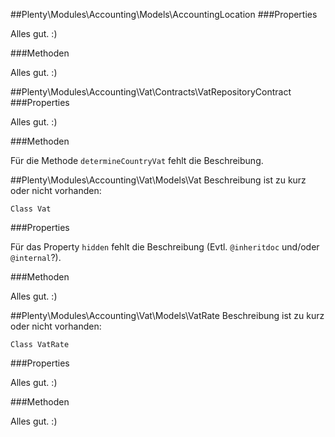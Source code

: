 ##Plenty\Modules\Accounting\Models\AccountingLocation
###Properties

Alles gut. :)

###Methoden

Alles gut. :)

##Plenty\Modules\Accounting\Vat\Contracts\VatRepositoryContract
###Properties

Alles gut. :)

###Methoden

Für die Methode `determineCountryVat` fehlt die Beschreibung.

##Plenty\Modules\Accounting\Vat\Models\Vat
Beschreibung ist zu kurz oder nicht vorhanden:

    Class Vat

###Properties

Für das Property `hidden` fehlt die Beschreibung (Evtl. `@inheritdoc` und/oder `@internal`?).

###Methoden

Alles gut. :)

##Plenty\Modules\Accounting\Vat\Models\VatRate
Beschreibung ist zu kurz oder nicht vorhanden:

    Class VatRate

###Properties

Alles gut. :)

###Methoden

Alles gut. :)

